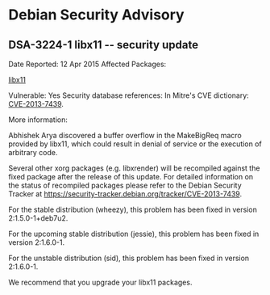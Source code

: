 
Debian Security Advisory
========================


DSA-3224-1 libx11 -- security update
------------------------------------



Date Reported:
12 Apr 2015
Affected Packages:

[libx11](https://packages.debian.org/src:libx11)

Vulnerable:
Yes
Security database references:
In Mitre's CVE dictionary: [CVE-2013-7439](https://security-tracker.debian.org/tracker/CVE-2013-7439).  

More information:

Abhishek Arya discovered a buffer overflow in the MakeBigReq macro
provided by libx11, which could result in denial of service or the
execution of arbitrary code.


Several other xorg packages (e.g. libxrender) will be recompiled against
the fixed package after the release of this update. For detailed
information on the status of recompiled packages please refer to the
Debian Security Tracker at
<https://security-tracker.debian.org/tracker/CVE-2013-7439>.


For the stable distribution (wheezy), this problem has been fixed in
version 2:1.5.0-1+deb7u2.


For the upcoming stable distribution (jessie), this problem has been
fixed in version 2:1.6.0-1.


For the unstable distribution (sid), this problem has been fixed in
version 2:1.6.0-1.


We recommend that you upgrade your libx11 packages.





